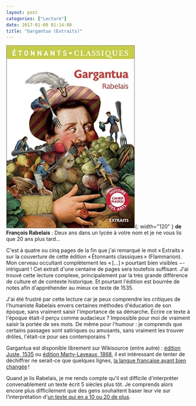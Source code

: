 ```yaml
---
layout: post
categories: ["Lecture"]
date: 2017-01-08 01:14:00
title: "Gargantua (Extraits)"
---
```


![couverture](/assets/images/couv_lecture/gargantua.webp){: width="120" } **de François Rabelais** : Deux ans dans un lycée à votre
nom et je ne vous lis que 20 ans plus tard…

C'est à quatre ou cinq pages de la fin que j'ai remarqué le mot
« Extraits » sur la couverture de cette édition « Étonnants
classiques » (Flammarion). Mon cerveau occultant complètement les
« \[…\] » pourtant bien visibles −- intriguant ! Cet extrait d'une
centaine de pages sera toutefois suffisant. J'ai trouvé cette lecture
complexe, principalement par la très grande différence de culture et de
contexte historique. Et pourtant l'édition est bourrée de notes afin
d'appréhender au mieux ce texte de 1535.

J'ai été frustré par cette lecture car je peux comprendre les critiques
de l'humaniste Rabelais envers certaines méthodes d'éducation de son
époque, sans vraiment saisir l'importance de sa démarche. Écrire ce
texte à l'époque était-il perçu comme audacieux ? Impossible pour moi de
vraiment saisir la portée de ses mots. De même pour l'humour : je
comprends que certains passages sont satiriques ou amusants, sans
vraiment les trouver drôles, l'était-ce pour ses contemporains ?

Gargantua est disponible librement sur Wikisource (entre autre) :
[édition Juste, 1535](https://fr.wikisource.org/wiki/Gargantua/%C3%89dition_Juste,_1535)
ou [édition Marty-Laveaux, 1868](https://fr.wikisource.org/wiki/Gargantua/%C3%89dition_Marty-Laveaux,_1868),
il est intéressant de tenter
de déchiffrer ne serait-ce que quelques lignes,
[la langue française ayant bien changée](http://linuxfr.org/users/cantor/journaux/non-aux-reformes-de-l-orthographe) !

Quand je lis Rabelais, je me rends compte qu'il est difficile
d'interpréter convenablement un texte écrit 5 siècles plus tôt. Je
comprends alors encore plus difficilement que des gens souhaitent baser
leur vie sur l'interprétation
d'[un texte qui en a 10 ou 20 de plus](https://fr.wikipedia.org/wiki/Datation_de_la_Bible).


